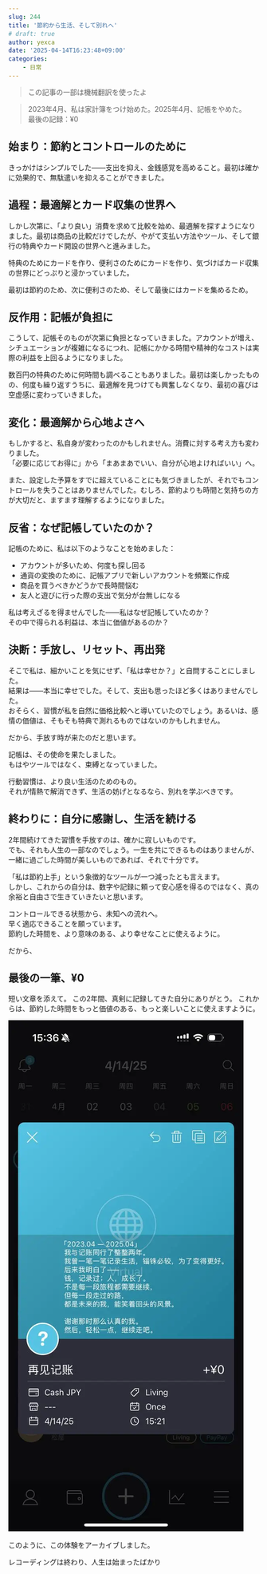 ```yaml
---
slug: 244
title: '節約から生活、そして別れへ'
# draft: true
author: yexca
date: '2025-04-14T16:23:48+09:00'
categories:
    - 日常
---
```


> この記事の一部は機械翻訳を使ったよ

> 2023年4月、私は家計簿をつけ始めた。2025年4月、記帳をやめた。  
> 最後の記録：¥0

## 始まり：節約とコントロールのために

きっかけはシンプルでした——支出を抑え、金銭感覚を高めること。最初は確かに効果的で、無駄遣いを抑えることができました。

## 過程：最適解とカード収集の世界へ

しかし次第に、「より良い」消費を求めて比較を始め、最適解を探すようになりました。最初は商品の比較だけでしたが、やがて支払い方法やツール、そして銀行の特典やカード開設の世界へと進みました。

特典のためにカードを作り、便利さのためにカードを作り、気づけばカード収集の世界にどっぷりと浸かっていました。

最初は節約のため、次に便利さのため、そして最後にはカードを集めるため。

## 反作用：記帳が負担に

こうして、記帳そのものが次第に負担となっていきました。アカウントが増え、シチュエーションが複雑になるにつれ、記帳にかかる時間や精神的なコストは実際の利益を上回るようになりました。​

数百円の特典のために何時間も調べることもありました。最初は楽しかったものの、何度も繰り返すうちに、最適解を見つけても興奮しなくなり、最初の喜びは空虚感に変わっていきました。

## 変化：最適解から心地よさへ

もしかすると、私自身が変わったのかもしれません。消費に対する考え方も変わりました。  
「必要に応じてお得に」から「まあまあでいい、自分が心地よければいい」へ。​

また、設定した予算をすでに超えていることにも気づきましたが、それでもコントロールを失うことはありませんでした。むしろ、節約よりも時間と気持ちの方が大切だと、ますます理解するようになりました。

## 反省：なぜ記帳していたのか？

記帳のために、私は以下のようなことを始めました：​

- アカウントが多いため、何度も探し回る​
- 通貨の変換のために、記帳アプリで新しいアカウントを頻繁に作成​
- 商品を買うべきかどうかで長時間悩む​
- 友人と遊びに行った際の支出で気分が台無しになる​

私は考えざるを得ませんでした——私はなぜ記帳していたのか？  
その中で得られる利益は、本当に価値があるのか？​

## 決断：手放し、リセット、再出発

そこで私は、細かいことを気にせず、「私は幸せか？」と自問することにしました。  
結果は——本当に幸せでした。そして、支出も思ったほど多くはありませんでした。  
おそらく、習慣が私を自然に価格比較へと導いていたのでしょう。あるいは、感情の価値は、そもそも特典で測れるものではないのかもしれません。​

だから、手放す時が来たのだと思います。​

記帳は、その使命を果たしました。  
もはやツールではなく、束縛となっていました。​

行動習慣は、より良い生活のためのもの。  
それが情熱で解消できず、生活の妨げとなるなら、別れを学ぶべきです。​

## 終わりに：自分に感謝し、生活を続ける

2年間続けてきた習慣を手放すのは、確かに寂しいものです。  
でも、それも人生の一部なのでしょう。一生を共にできるものはありませんが、一緒に過ごした時間が美しいものであれば、それで十分です。​

「私は節約上手」という象徴的なツールが一つ減ったとも言えます。  
しかし、これからの自分は、数字や記録に頼って安心感を得るのではなく、真の余裕と自由さで生きていきたいと思います。​

コントロールできる状態から、未知への流れへ。  
早く適応できることを願っています。  
節約した時間を、より意味のある、より幸せなことに使えるように。​

だから、

## 最後の一筆、¥0

短い文章を添えて。
この2年間、真剣に記録してきた自分にありがとう。
これからは、節約した時間をもっと価値のある、もっと楽しいことに使えますように。​

![LastAccounting](https://github.com/yexca/picx-images-hosting/raw/master/2025/04-GoodByeAccounting/photo_2025-04-14_16-17-14.lvx31mc02.webp)

このように、この体験をアーカイブしました。

レコーディングは終わり、人生は始まったばかり
